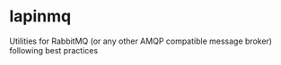 # lapinmq
Utilities for RabbitMQ (or any other AMQP compatible message broker) following best practices

